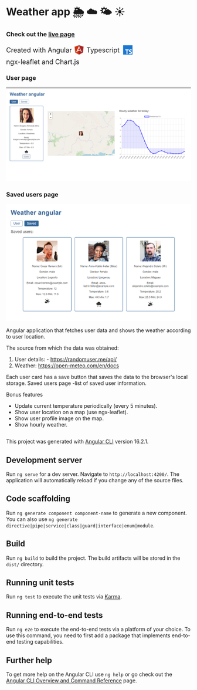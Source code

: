 # Weather app 🌦 ☁ 🌤 ☀

### Сheck out the [live page](https://weather-angular-self.vercel.app/user)

<div style="display:flex; flex-wrap:wrap; align-items:center; gap:5px; font-size:18px"> 
<span>Created with Angular</span>

<svg xmlns="http://www.w3.org/2000/svg" x="0px" y="0px" width="30" height="30" viewBox="0 0 48 48">
<path fill="#bdbdbd" d="M23.933 2L3 9.285 6.308 36.408 23.955 46 41.693 36.278 45 9.156z"></path><path fill="#b71c1c" d="M42.818 10.527L24 4.135 24 43.695 39.832 35.017z"></path><path fill="#dd2c00" d="M23.941 4.115L5.181 10.644 8.168 35.143 23.951 43.721 24 43.695 24 4.135z"></path><path fill="#bdbdbd" d="M24 5.996L24 15.504 32.578 34 36.987 34z"></path><path fill="#eee" d="M11.013 34L15.422 34 24 15.504 24 5.996z"></path><path fill="#bdbdbd" d="M24 24H30V28H24z"></path><path fill="#eee" d="M18 24H24V28H18z"></path>
</svg>
<span>Typescript</span>

<svg xmlns="http://www.w3.org/2000/svg" x="0px" y="0px" width="34" height="34" viewBox="0 0 48 48">
<rect width="36" height="36" x="6" y="6" fill="#1976d2"></rect><polygon fill="#fff" points="27.49,22 14.227,22 14.227,25.264 18.984,25.264 18.984,40 22.753,40 22.753,25.264 27.49,25.264"></polygon><path fill="#fff" d="M39.194,26.084c0,0-1.787-1.192-3.807-1.192s-2.747,0.96-2.747,1.986 c0,2.648,7.381,2.383,7.381,7.712c0,8.209-11.254,4.568-11.254,4.568V35.22c0,0,2.152,1.622,4.733,1.622s2.483-1.688,2.483-1.92 c0-2.449-7.315-2.449-7.315-7.878c0-7.381,10.658-4.469,10.658-4.469L39.194,26.084z"></path>
</svg>
<span>ngx-leaflet and Chart.js</span>

</div>

### User page

![User page](src/assets/userPage.png)

### Saved users page

![Saved users page](src/assets/savedPage.png)

Angular application that fetches user data and shows the weather according to user location.

The source from which the data was obtained:

1. User details: - https://randomuser.me/api/
2. Weather: [https://open-meteo.com/en/docs ](https://open-meteo.com/en/docs)

Each user card has a save button that saves the data to the browser's local storage.
Saved users page -list of saved user information.

Bonus features

- Update current temperature periodically (every 5 minutes).
- Show user location on a map (use ngx-leaflet).
- Show user profile image on the map.
- Show hourly weather.

##

This project was generated with [Angular CLI](https://github.com/angular/angular-cli) version 16.2.1.

## Development server

Run `ng serve` for a dev server. Navigate to `http://localhost:4200/`. The application will automatically reload if you change any of the source files.

## Code scaffolding

Run `ng generate component component-name` to generate a new component. You can also use `ng generate directive|pipe|service|class|guard|interface|enum|module`.

## Build

Run `ng build` to build the project. The build artifacts will be stored in the `dist/` directory.

## Running unit tests

Run `ng test` to execute the unit tests via [Karma](https://karma-runner.github.io).

## Running end-to-end tests

Run `ng e2e` to execute the end-to-end tests via a platform of your choice. To use this command, you need to first add a package that implements end-to-end testing capabilities.

## Further help

To get more help on the Angular CLI use `ng help` or go check out the [Angular CLI Overview and Command Reference](https://angular.io/cli) page.
